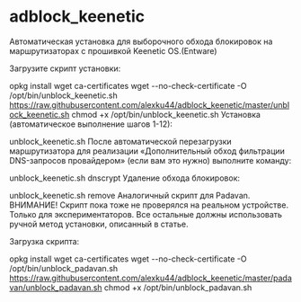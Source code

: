# adblock_keenetic
Автоматическая установка для выборочного обхода блокировок на маршрутизаторах с прошивкой Keenetic OS.(Entware)

Загрузите скрипт установки:

opkg install wget ca-certificates
wget --no-check-certificate -O /opt/bin/unblock_keenetic.sh https://raw.githubusercontent.com/alexku44/adblock_keenetic/master/unblock_keenetic.sh
chmod +x /opt/bin/unblock_keenetic.sh
Установка (автоматическое выполнение шагов 1-12):

unblock_keenetic.sh
После автоматической перезагрузки маршрутизатора для реализации «Дополнительный обход фильтрации DNS-запросов провайдером» (если вам это нужно) выполните команду:

unblock_keenetic.sh dnscrypt
Удаление обхода блокировок:

unblock_keenetic.sh remove
Аналогичный скрипт для Padavan. ВНИМАНИЕ! Скрипт пока тоже не проверялся на реальном устройстве. Только для экспериментаторов. Все остальные должны использовать ручной метод установки, описанный в статье.

Загрузка скрипта:

opkg install wget ca-certificates
wget --no-check-certificate -O /opt/bin/unblock_padavan.sh https://raw.githubusercontent.com/alexku44/adblock_keenetic/master/padavan/unblock_padavan.sh
chmod +x /opt/bin/unblock_padavan.sh

